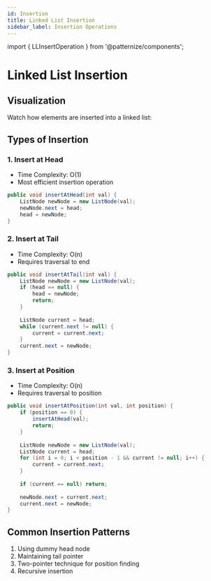 ```yaml
---
id: Insertion
title: Linked List Insertion
sidebar_label: Insertion Operations
---
```


import { LLInsertOperation } from '@patternize/components';

# Linked List Insertion

## Visualization
Watch how elements are inserted into a linked list:

<LLInsertOperation />

## Types of Insertion

### 1. Insert at Head
- Time Complexity: O(1)
- Most efficient insertion operation
```java
public void insertAtHead(int val) {
    ListNode newNode = new ListNode(val);
    newNode.next = head;
    head = newNode;
}
```

### 2. Insert at Tail
- Time Complexity: O(n)
- Requires traversal to end
```java
public void insertAtTail(int val) {
    ListNode newNode = new ListNode(val);
    if (head == null) {
        head = newNode;
        return;
    }
    
    ListNode current = head;
    while (current.next != null) {
        current = current.next;
    }
    current.next = newNode;
}
```

### 3. Insert at Position
- Time Complexity: O(n)
- Requires traversal to position
```java
public void insertAtPosition(int val, int position) {
    if (position == 0) {
        insertAtHead(val);
        return;
    }
    
    ListNode newNode = new ListNode(val);
    ListNode current = head;
    for (int i = 0; i < position - 1 && current != null; i++) {
        current = current.next;
    }
    
    if (current == null) return;
    
    newNode.next = current.next;
    current.next = newNode;
}
```

## Common Insertion Patterns
1. Using dummy head node
2. Maintaining tail pointer
3. Two-pointer technique for position finding
4. Recursive insertion 